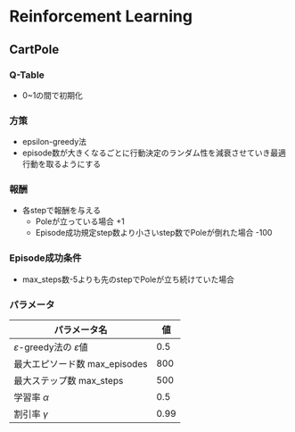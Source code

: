 # Reinforcement Learning

## CartPole
### Q-Table
- 0~1の間で初期化
### 方策
- epsilon-greedy法
- episode数が大きくなるごとに行動決定のランダム性を減衰させていき最適行動を取るようにする
### 報酬
- 各stepで報酬を与える
    - Poleが立っている場合 +1
    <!-- - Episode成功規定step数まで立っている場合 +1 -->
    - Episode成功規定step数より小さいstep数でPoleが倒れた場合 -100
### Episode成功条件
- max_steps数-5よりも先のstepでPoleが立ち続けていた場合
### パラメータ
| パラメータ名 | 値 |
| ---- | ---- |
| $\varepsilon$-greedy法の $\varepsilon$値 | 0.5 |
| 最大エピソード数 max_episodes | 800 |
| 最大ステップ数 max_steps | 500 |
| 学習率 $\alpha$ | 0.5 |
| 割引率 $\gamma$ | 0.99 |